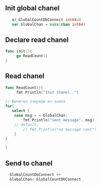 
## Init global chanel
```go
   ar GlobalCountDbConnect int64=0
   var GlobalChan = make(chan int64)
```

## Declare read chanel
```go
func init(){
     go ReadCount()  
}
```

## Read chanel 
```go
func ReadCount(){
     fmt.Println("Inut chanel..")
      
// Вычитка очериди из кнала
for{
   select {
    case msg:= <-GlobalChan:
        fmt.Println("sent message", msg)
    // default:
        // fmt.Println("no message sent")
    }
}

}
```

## Send to chanel
```go
  GlobalCountDbConnect ++
  GlobalChan<-GlobalCountDbConnect
```     

